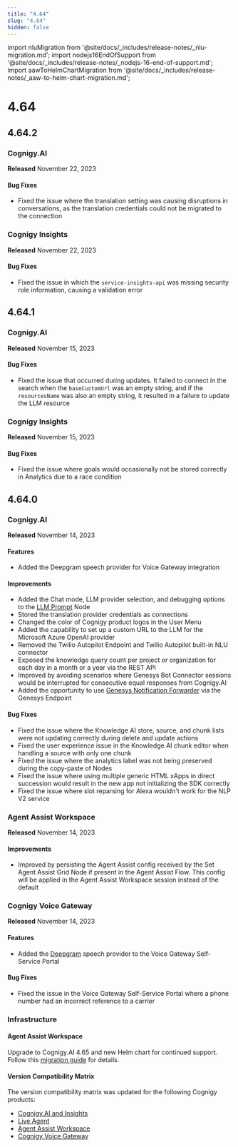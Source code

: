```yaml
---
title: "4.64"
slug: "4.64"
hidden: false
---
```


import nluMigration from '@site/docs/_includes/release-notes/_nlu-migration.md';
import nodejs16EndOfSupport from '@site/docs/_includes/release-notes/_nodejs-16-end-of-support.md';
import aawToHelmChartMigration from '@site/docs/_includes/release-notes/_aaw-to-helm-chart-migration.md';

# 4.64

<aawToHelmChartMigration />

<nodejs16EndOfSupport />

<nluMigration />

## 4.64.2

### Cognigy.AI

**Released** November 22, 2023

#### Bug Fixes

- Fixed the issue where the translation setting was causing disruptions in conversations, as the translation credentials could not be migrated to the connection

### Cognigy Insights

**Released** November 22, 2023

#### Bug Fixes

- Fixed the issue in which the `service-insights-api` was missing security role information, causing a validation error

## 4.64.1

### Cognigy.AI

**Released** November 15, 2023

#### Bug Fixes

- Fixed the issue that occurred during updates. It failed to connect in the search when the `baseCustomUrl` was an empty string, and if the `resourcesName` was also an empty string, it resulted in a failure to update the LLM resource

### Cognigy Insights

**Released** November 15, 2023

#### Bug Fixes

- Fixed the issue where goals would occasionally not be stored correctly in Analytics due to a race condition

## 4.64.0

### Cognigy.AI

**Released** November 14, 2023

#### Features

- Added the Deepgram speech provider for Voice Gateway integration

#### Improvements

- Added the Chat mode, LLM provider selection, and debugging options to the [LLM Prompt](../ai/build/node-reference/service/llm-prompt.md) Node
- Stored the translation provider credentials as connections
- Changed the color of Cognigy product logos in the User Menu
- Added the capability to set up a custom URL to the LLM for the Microsoft Azure OpenAI provider
- Removed the Twilio Autopilot Endpoint and Twilio Autopilot built-in NLU connector
- Exposed the knowledge query count per project or organization for each day in a month or a year via the REST API
- Improved by avoiding scenarios where Genesys Bot Connector sessions would be interrupted for consecutive equal responses from Cognigy.AI
- Added the opportunity to use [Genesys Notification Forwarder](../ai/deploy/endpoint-reference/genesys.md#optional-activate-ai-copilot) via the Genesys Endpoint

#### Bug Fixes

- Fixed the issue where the Knowledge AI store, source, and chunk lists were not updating correctly during delete and update actions
- Fixed the user experience issue in the Knowledge AI chunk editor when handling a source with only one chunk
- Fixed the issue where the analytics label was not being preserved during the copy-paste of Nodes
- Fixed the issue where using multiple generic HTML xApps in direct succession would result in the new app not initializing the SDK correctly
- Fixed the issue where slot reparsing for Alexa wouldn't work for the NLP V2 service

### Agent Assist Workspace

**Released** November 14, 2023

#### Improvements

- Improved by persisting the Agent Assist config received by the Set Agent Assist Grid Node if present in the Agent Assist Flow. This config will be applied in the Agent Assist Workspace session instead of the default

### Cognigy Voice Gateway

**Released** November 14, 2023

#### Features

- Added the [Deepgram](../voice-gateway/references/tts-and-stt-vendors.md) speech provider to the Voice Gateway Self-Service Portal

#### Bug Fixes

- Fixed the issue in the Voice Gateway Self-Service Portal where a phone number had an incorrect reference to a carrier

### Infrastructure

#### Agent Assist Workspace

Upgrade to Cognigy.AI 4.65 and new Helm chart for continued support. Follow this [migration guide](../ai-copilot/installation/migration/agent-assist-to-cognigy-ai-helm-chart-migration.md) for details.

#### Version Compatibility Matrix

The version compatibility matrix was updated for the following Cognigy products:

- [Cognigy.AI and Insights](../ai/installation/version-compatibility-matrix.md)
- [Live Agent](../live-agent/installation/deployment/version-compatibility-matrix.md)
- [Agent Assist Workspace](../ai-copilot/installation/version-compatibility-matrix.md)
- [Cognigy Voice Gateway](../voice-gateway/installation/version-compatibility-matrix.md)